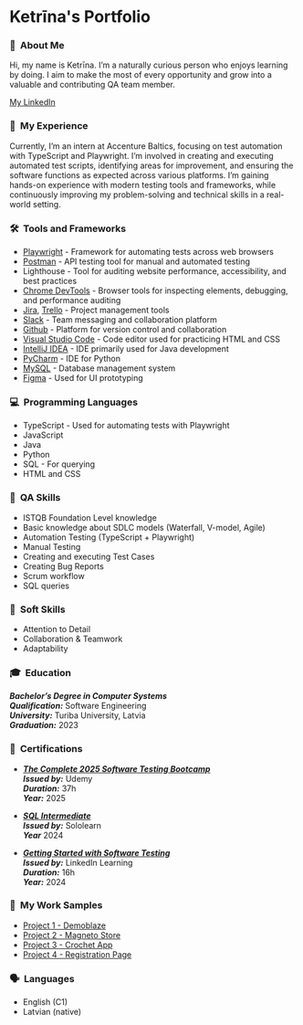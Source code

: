 # Ketrīna's Portfolio

### 👋 &nbsp;About Me
Hi, my name is Ketrīna. I’m a naturally curious person who enjoys learning by doing. I aim to make the most of every opportunity and grow into a valuable and contributing QA team member.

[My LinkedIn](https://www.linkedin.com/in/ketrina-sterna/)

### 💼 &nbsp;My Experience
Currently, I’m an intern at Accenture Baltics, focusing on test automation with TypeScript and Playwright. I’m involved in creating and executing automated test scripts, identifying areas for improvement, and ensuring the software functions as expected across various platforms. I’m gaining hands-on experience with modern testing tools and frameworks, while continuously improving my problem-solving and technical skills in a real-world setting.

### 🛠️ &nbsp;Tools and Frameworks
* [Playwright](https://playwright.dev/) - Framework for automating tests across web browsers
* [Postman](https://www.postman.com/) - API testing tool for manual and automated testing
* Lighthouse - Tool for auditing website performance, accessibility, and best practices
* [Chrome DevTools](https://developer.chrome.com/docs/devtools) - Browser tools for inspecting elements, debugging, and performance auditing
* [Jira](https://www.atlassian.com/software/jira), [Trello](https://trello.com/) - Project management tools
* [Slack](https://slack.com/intl/en-gb/) - Team messaging and collaboration platform
* [Github](https://github.com/) - Platform for version control and collaboration
* [Visual Studio Code](https://code.visualstudio.com/) - Code editor used for practicing HTML and CSS
* [IntelliJ IDEA](https://www.jetbrains.com/idea/) - IDE primarily used for Java development
* [PyCharm](https://www.jetbrains.com/pycharm/) - IDE for Python
* [MySQL](https://www.mysql.com/) - Database management system
* [Figma](https://www.figma.com/) - Used for UI prototyping

### 💻 &nbsp;Programming Languages
* TypeScript - Used for automating tests with Playwright
* JavaScript
* Java
* Python
* SQL - For querying
* HTML and CSS

### 🧠 &nbsp;QA Skills
* ISTQB Foundation Level knowledge
* Basic knowledge about SDLC models (Waterfall, V-model, Agile)
* Automation Testing (TypeScript + Playwright)
* Manual Testing
* Creating and executing Test Cases
* Creating Bug Reports
* Scrum workflow
* SQL queries

### 💬 &nbsp;Soft Skills
* Attention to Detail
* Collaboration & Teamwork
* Adaptability

### 🎓 &nbsp;Education
_**Bachelor’s Degree in Computer Systems**_<br>
_**Qualification:**_ Software Engineering<br>
_**University:**_ Turiba University, Latvia<br>
_**Graduation:**_ 2023
 
 ### 🏅 &nbsp;Certifications
 * [_**The Complete 2025 Software Testing Bootcamp**_](Ketrina_Sterna_The_Complete_2025_Software_Testing_Bootcamp.pdf)<br>
_**Issued by:**_ Udemy<br>
_**Duration:**_ 37h<br>
_**Year:**_ 2025<br>

 * [_**SQL Intermediate**_](Ketrina_Sterna_SQL_Certificate.pdf)<br>
 _**Issued by:**_ Sololearn<br>
 _**Year**_ 2024
 
 * [_**Getting Started with Software Testing**_](Ketrina_Sterna_Software_Testing_Certificate.pdf)<br>
 _**Issued by:**_ LinkedIn Learning<br>
 _**Duration:**_ 16h<br>
_**Year:**_ 2024
 
### 🧩 &nbsp;My Work Samples
* [Project 1 - Demoblaze](https://drive.google.com/drive/folders/116hzm2rJOmr7huOOZAKp3zepQ9mvstj6?usp=sharing)
* [Project 2 - Magneto Store](https://drive.google.com/drive/folders/1AHMVN_yvKBwWJ7JK8me_wOqygKnnpHVe?usp=sharing)
* [Project 3 - Crochet App](https://drive.google.com/drive/folders/1Tg-JIU03bJuTtN2BYTC4n6K2KSqQf5TI?usp=sharing)
* [Project 4 - Registration Page](https://drive.google.com/drive/folders/14sGiXC2A15yD6KftquScnmXDpJDjGlw3?usp=sharing)
 
### 🗣️ &nbsp;Languages
* English (C1)
* Latvian (native)

